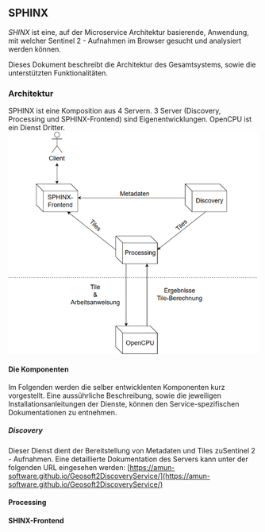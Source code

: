 
## SPHINX

*SHINX* ist eine, auf der Microservice Architektur basierende, Anwendung, mit welcher Sentinel 2 - Aufnahmen im Browser gesucht und analysiert werden können.

Dieses Dokument beschreibt die Architektur des Gesamtsystems, sowie die unterstützten Funktionalitäten. 
### Architektur
SPHINX ist eine Komposition aus 4 Servern. 3 Server (Discovery, Processing und SPHINX-Frontend) sind Eigenentwicklungen. OpenCPU ist ein Dienst Dritter. 
![Architekturt](./Architektur.png)

#### Die Komponenten
Im Folgenden werden die selber entwicklenten Komponenten kurz vorgestellt. 
Eine aussührliche Beschreibung, sowie die jeweiligen Installationsanleitungen der Dienste, können den Service-spezifischen Dokumentationen zu entnehmen.
##### Discovery
Dieser Dienst dient der Bereitstellung von Metadaten und Tiles zuSentinel 2 - Aufnahmen.
Eine detaillierte Dokumentation des Servers kann unter der folgenden URL eingesehen werden:
[https://amun-software.github.io/Geosoft2DiscoveryService/](https://amun-software.github.io/Geosoft2DiscoveryService/)

#### Processing


#### SHINX-Frontend
